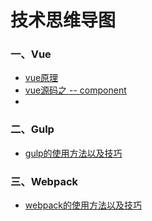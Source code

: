 # 技术思维导图

### 一、Vue
* [vue原理]()
* [vue源码之 -- component]()
* 

### 二、Gulp
* [gulp的使用方法以及技巧]()

### 三、Webpack
* [webpack的使用方法以及技巧]()

